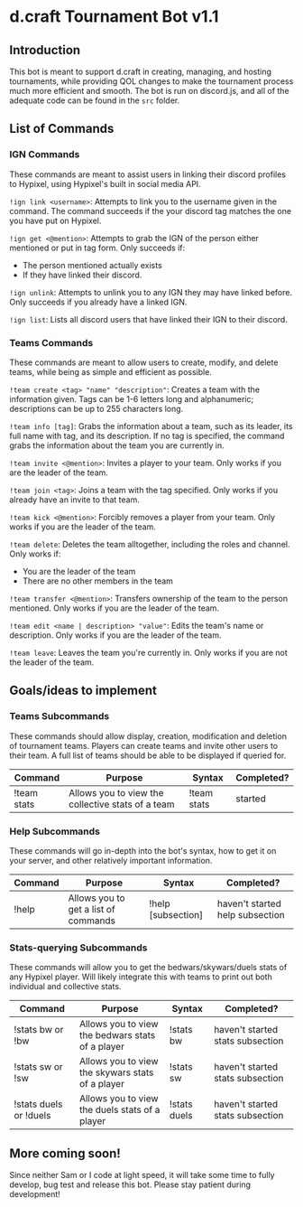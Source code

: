 # d.craft Tournament Bot v1.1

## Introduction

This bot is meant to support d.craft in creating, managing, and hosting tournaments, while providing QOL changes to make the tournament process much more efficient and smooth. The bot is run on discord.js, and all of the adequate code can be found in the `src` folder.

## List of Commands

### IGN Commands

These commands are meant to assist users in linking their discord profiles to Hypixel, using Hypixel's built in social media API.

`!ign link <username>`: Attempts to link you to the username given in the command. The command succeeds if the your discord tag matches the one you have put on Hypixel.

`!ign get <@mention>`: Attempts to grab the IGN of the person either mentioned or put in tag form. Only succeeds if:

- The person mentioned actually exists
- If they have linked their discord.

`!ign unlink`: Attempts to unlink you to any IGN they may have linked before. Only succeeds if you already have a linked IGN.

`!ign list`: Lists all discord users that have linked their IGN to their discord.

### Teams Commands

These commands are meant to allow users to create, modify, and delete teams, while being as simple and efficient as possible.

`!team create <tag> "name" "description"`: Creates a team with the information given. Tags can be 1-6 letters long and alphanumeric; descriptions can be up to 255 characters long.

`!team info [tag]`: Grabs the information about a team, such as its leader, its full name with tag, and its description. If no tag is specified, the command grabs the information about the team you are currently in.

`!team invite <@mention>`: Invites a player to your team. Only works if you are the leader of the team.

`!team join <tag>`: Joins a team with the tag specified. Only works if you already have an invite to that team.

`!team kick <@mention>`: Forcibly removes a player from your team. Only works if you are the leader of the team.

`!team delete`: Deletes the team alltogether, including the roles and channel. Only works if:

- You are the leader of the team
- There are no other members in the team

`!team transfer <@mention>`: Transfers ownership of the team to the person mentioned. Only works if you are the leader of the team.

`!team edit <name | description> "value"`: Edits the team's name or description. Only works if you are the leader of the team.

`!team leave`: Leaves the team you're currently in. Only works if you are not the leader of the team.

## Goals/ideas to implement

### Teams Subcommands

These commands should allow display, creation, modification and deletion of tournament teams. Players can create teams and invite other users to their team. A full list of teams should be able to be displayed if queried for.

| Command     | Purpose                                           | Syntax            | Completed? |
| ----------- | ------------------------------------------------- | ----------------- | ---------- |
| !team stats | Allows you to view the collective stats of a team | !team stats <tag> | started    |

### Help Subcommands

These commands will go in-depth into the bot's syntax, how to get it on your server, and other relatively important information.

| Command | Purpose                              | Syntax                    | Completed?                      |
| ------- | ------------------------------------ | ------------------------- | ------------------------------- |
| !help   | Allows you to get a list of commands | !help [subsection] <page> | haven't started help subsection |

### Stats-querying Subcommands

These commands will allow you to get the bedwars/skywars/duels stats of any Hypixel player. Will likely integrate this with teams to print out both individual and collective stats.

| Command                | Purpose                                          | Syntax                 | Completed?                       |
| ---------------------- | ------------------------------------------------ | ---------------------- | -------------------------------- |
| !stats bw or !bw       | Allows you to view the bedwars stats of a player | !stats bw <mention>    | haven't started stats subsection |
| !stats sw or !sw       | Allows you to view the skywars stats of a player | !stats sw <mention>    | haven't started stats subsection |
| !stats duels or !duels | Allows you to view the duels stats of a player   | !stats duels <mention> | haven't started stats subsection |

## More coming soon!

Since neither Sam or I code at light speed, it will take some time to fully develop, bug test and release this bot. Please stay patient during development!
